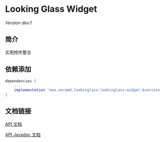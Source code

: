 # Looking Glass Widget

*Version dev.1*

## 简介

实用控件整合

## 依赖添加

```groovy
dependencies {
    ...
    implementation 'moe.aoramd.lookinglass:lookinglass-widget:$version'
}
```

## 文档链接

[API 文档](../documentation/markdown/lookinglass-widget/index.md)

[API Javadoc 文档](../documentation/javadoc/lookinglass-widget/index.html)
